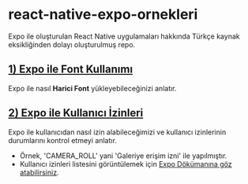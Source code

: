 # react-native-expo-ornekleri
Expo ile oluşturulan React Native uygulamaları hakkında Türkçe kaynak eksikliğinden dolayı oluşturulmuş repo.

## [1) Expo ile Font Kullanımı](https://github.com/ook0/react-native-expo-ornekleri/blob/master/FontOrnek.js)
Expo ile nasıl **Harici Font** yükleyebileceğinizi anlatır.

## [2) Expo ile Kullanıcı İzinleri](https://github.com/ook0/react-native-expo-ornekleri/blob/master/KullaniciIzinleri.js)
Expo ile kullanıcıdan nasıl izin alabileceğimizi ve kullanıcı izinlerinin durumlarını kontrol etmeyi anlatır.
* Örnek, 'CAMERA_ROLL' yani 'Galeriye erişim izni' ile yapılmıştır.
* Kullanıcı izinleri listesini görüntülemek için [Expo Dökümanına göz atabilirsiniz](https://docs.expo.io/versions/latest/sdk/permissions).

